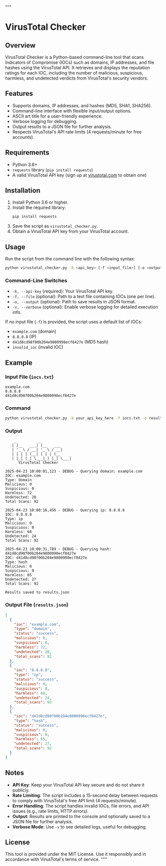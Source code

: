 """
# VirusTotal Checker

## Overview
VirusTotal Checker is a Python-based command-line tool that scans Indicators of Compromise (IOCs) such as domains, IP addresses, and file hashes using the VirusTotal API. It retrieves and displays the reputation ratings for each IOC, including the number of malicious, suspicious, harmless, and undetected verdicts from VirusTotal's security vendors.

## Features
- Supports domains, IP addresses, and hashes (MD5, SHA1, SHA256).
- Command-line interface with flexible input/output options.
- ASCII art title for a user-friendly experience.
- Verbose logging for debugging.
- Output results to a JSON file for further analysis.
- Respects VirusTotal's API rate limits (4 requests/minute for free accounts).

## Requirements
- Python 3.6+
- `requests` library (`pip install requests`)
- A valid VirusTotal API key (sign up at [virustotal.com](https://www.virustotal.com/) to obtain one)

## Installation
1. Install Python 3.6 or higher.
2. Install the required library:
   ```bash
   pip install requests
   ```
3. Save the script as `virustotal_checker.py`.
4. Obtain a VirusTotal API key from your VirusTotal account.

## Usage
Run the script from the command line with the following syntax:
```bash
python virustotal_checker.py -k <api_key> [-f <input_file>] [-o <output_file>] [-v]
```

### Command-Line Switches
- `-k, --api-key` (required): Your VirusTotal API key.
- `-f, --file` (optional): Path to a text file containing IOCs (one per line).
- `-o, --output` (optional): Path to save results in JSON format.
- `-v, --verbose` (optional): Enable verbose logging for detailed execution info.

If no input file (`-f`) is provided, the script uses a default list of IOCs:
- `example.com` (domain)
- `8.8.8.8` (IP)
- `d41d8cd98f00b204e9800998ecf8427e` (MD5 hash)
- `invalid_ioc` (invalid IOC)

## Example
### Input File (`iocs.txt`)
```text
example.com
8.8.8.8
d41d8cd98f00b204e9800998ecf8427e
```

### Command
```bash
python virustotal_checker.py -k your_api_key_here -f iocs.txt -o results.json -v
```

### Output
```
    _          _          
   | |__   ___| |__   ___ 
   | '_ \ / __| '_ \ / __|
   | | | | (__| | | | (__ 
   | |_| |_| \___|_| |_| \___|
      VirusTotal Checker

2025-04-23 10:00:01,123 - DEBUG - Querying domain: example.com
IOC: example.com
Type: domain
Malicious: 0
Suspicious: 0
Harmless: 72
Undetected: 20
Total Scans: 92

2025-04-23 10:00:16,456 - DEBUG - Querying ip: 8.8.8.8
IOC: 8.8.8.8
Type: ip
Malicious: 0
Suspicious: 0
Harmless: 68
Undetected: 24
Total Scans: 92

2025-04-23 10:00:31,789 - DEBUG - Querying hash: d41d8cd98f00b204e9800998ecf8427e
IOC: d41d8cd98f00b204e9800998ecf8427e
Type: hash
Malicious: 0
Suspicious: 0
Harmless: 65
Undetected: 27
Total Scans: 92

Results saved to results.json
```

### Output File (`results.json`)
```json
[
  {
    "ioc": "example.com",
    "type": "domain",
    "status": "success",
    "malicious": 0,
    "suspicious": 0,
    "harmless": 72,
    "undetected": 20,
    "total_scans": 92
  },
  {
    "ioc": "8.8.8.8",
    "type": "ip",
    "status": "success",
    "malicious": 0,
    "suspicious": 0,
    "harmless": 68,
    "undetected": 24,
    "total_scans": 92
  },
  {
    "ioc": "d41d8cd98f00b204e9800998ecf8427e",
    "type": "hash",
    "status": "success",
    "malicious": 0,
    "suspicious": 0,
    "harmless": 65,
    "undetected": 27,
    "total_scans": 92
  }
]
```

## Notes
- **API Key**: Keep your VirusTotal API key secure and do not share it publicly.
- **Rate Limiting**: The script includes a 15-second delay between requests to comply with VirusTotal's free API limit (4 requests/minute).
- **Error Handling**: The script handles invalid IOCs, file errors, and API issues (e.g., rate limits, HTTP errors).
- **Output**: Results are printed to the console and optionally saved to a JSON file for further analysis.
- **Verbose Mode**: Use `-v` to see detailed logs, useful for debugging.

## License
This tool is provided under the MIT License. Use it responsibly and in accordance with VirusTotal's terms of service.
"""
